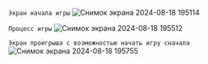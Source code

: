 `Экран начала игры`
![Снимок экрана 2024-08-18 195114](https://github.com/user-attachments/assets/c99ea83d-31ae-4dc0-96af-d55f2e92a116)

`Процесс игры`
![Снимок экрана 2024-08-18 195512](https://github.com/user-attachments/assets/571bfbac-5f9c-4b2c-bd7f-3840b1c8bd07)

`Экран проигрыша с возможностью начать игру сначала`
![Снимок экрана 2024-08-18 195755](https://github.com/user-attachments/assets/657626b9-5182-4e98-a099-9b0ccbceaa58)
